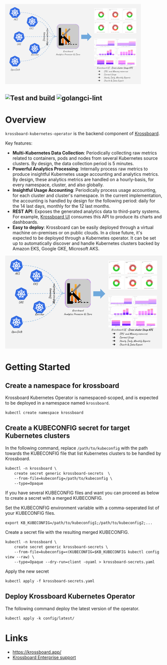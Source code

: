 ![](krossboard-architecture-thumbnail.png)


![Test and build](https://github.com/2-alchemists/krossboard-kubernetes-operator/workflows/test-and-build/badge.svg)
![golangci-lint](https://github.com/2-alchemists/krossboard-kubernetes-operator/workflows/golangci-lint/badge.svg)
---

# Overview
`krossboard-kubernetes-operator` is the backend component of [Krossboard](https://github.com/2-alchemists/krossboard).

Key features:

* **Multi-Kubernetes Data Collection**: Periodically collecting raw metrics related to containers, pods and nodes from several Kubernetes source clusters. By design, the data collection period is 5 minutes.
* **Powerful Analytics Processing**: Internally process raw metrics to produce insightful Kubernetes usage accounting and analytics metrics. By design, these analytics metrics are handled on a hourly-basis, for every namespace, cluster, and also globally.
* **Insightful Usage Accounting**: Periodically process usage accounting, for each cluster and cluster's namespace. In the current implementation, the accounting is handled by design for the following period:  daily for the 14 last days, monthly for the 12 last months.
* **REST API**: Exposes the generated analytics data to third-party systems. For example, [Krossboard UI](https://github.com/2-alchemists/krossboard-ui) consumes this API to produce its charts and dashboards.
* **Easy to deploy**: Krossboard can be easily deployed through a virtual machine on-premises or on public clouds. In a close future, it's expected to be deployed through a Kubernetes operator. It can be set up to automatically discover and handle Kubernetes clusters backed by Amazon EKS, Google GKE, Microsoft AKS.

![](krossboard-architecture-overview.png)


# Getting Started

## Create a namespace for krossboard

Krossboard Kubernetes Operator is namespaced-scoped, and is expected to be deployed in a namespace named `krossboard`.


```
kubectl create namespace krossboard
```

## Create a KUBECONFIG secret for target Kubernetes clusters

In the following command, replace `/path/to/kubeconfig` with the path towards the KUBECONFIG file that list Kubernetes clusters to be handled by Krossboard. 

```
kubectl -n krossboard \
    create secret generic krossboard-secrets  \
    --from-file=kubeconfig=/path/to/kubeconfig \
    --type=Opaque
```

If you have several KUBECONFIG files and want you can proceed as below to create a secret with a merged KUBECONFIG.

Set the KUBECONFIG environment variable with a comma-seperated list of your KUBECONFIG files.

```
export KB_KUBECONFIG=/path/to/kubeconfig1;/path/to/kubeconfig2;...
```

Create a secret file with the resulting merged KUBECONFIG.
```
kubectl -n krossboard \
    create secret generic krossboard-secrets \
    --from-file=kubeconfig=<(KUBECONFIG=$KB_KUBECONFIG kubectl config view --raw) \
    --type=Opaque --dry-run=client -oyaml > krossboard-secrets.yaml
```

Apply the new secret
```
kubectl apply -f krossboard-secrets.yaml
```

## Deploy Krossboard Kubernetes Operator
The following command deploy the latest version of the operator.

```
kubectl apply -k config/latest/
```

# Links

* https://krossboard.app/
* [Krossboard Enterprise support](https://krossboard.app/#pricing) 
